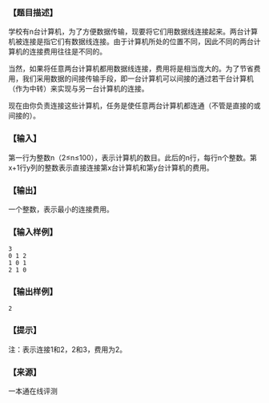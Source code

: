 ### 【题目描述】

学校有n台计算机，为了方便数据传输，现要将它们用数据线连接起来。两台计算机被连接是指它们有数据线连接。由于计算机所处的位置不同，因此不同的两台计算机的连接费用往往是不同的。

当然，如果将任意两台计算机都用数据线连接，费用将是相当庞大的。为了节省费用，我们采用数据的间接传输手段，即一台计算机可以间接的通过若干台计算机（作为中转）来实现与另一台计算机的连接。

现在由你负责连接这些计算机，任务是使任意两台计算机都连通（不管是直接的或间接的）。

### 【输入】

第一行为整数n（2≤n≤100），表示计算机的数目。此后的n行，每行n个整数。第x+1行y列的整数表示直接连接第x台计算机和第y台计算机的费用。

### 【输出】

一个整数，表示最小的连接费用。

### 【输入样例】

```
3
0 1 2
1 0 1
2 1 0
```

### 【输出样例】

```
2
```

### 【提示】

注：表示连接1和2，2和3，费用为2。


 ### 【来源】

 一本通在线评测 
